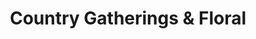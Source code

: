 ---
title: "Country Gatherings & Floral"
url: /winfield/country-gatherings-und-floral/
shop: Blumen
---